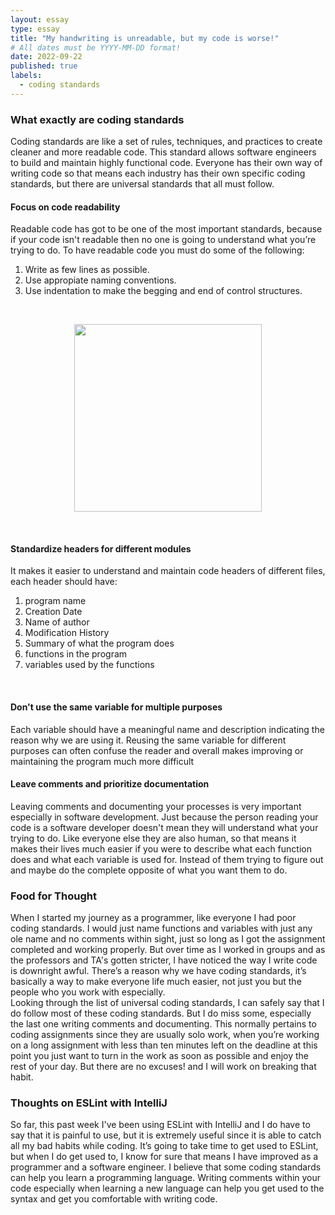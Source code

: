```yaml
---
layout: essay
type: essay
title: "My handwriting is unreadable, but my code is worse!"
# All dates must be YYYY-MM-DD format!
date: 2022-09-22
published: true
labels:
  - coding standards
--- 
```

<h3> What exactly are coding standards </h3>
Coding standards are like a set of rules, techniques, and practices to create cleaner and more readable code. This standard allows software engineers to build and maintain highly functional code. Everyone has their own way of writing code so that means each industry has their own specific coding standards, but there are universal standards that all must follow.



<h4> Focus on code readability </h4>
Readable code has got to be one of the most important standards, because if your code isn't readable then no one is going to understand what you’re trying to do. To have readable code you must do some of the following:
<ol>
    <li> Write as few lines as possible. </li>
    <li> Use appropiate naming conventions. </li>
    <li> Use indentation to make the begging and end of control structures. </li>
</ol>
<br>
<p align = "center">
<img  width = "300px" src = "https://i.redd.it/x8uo12u4wa351.jpg" >
</p>

<br>
<h4> Standardize headers for different modules </h4>
It makes it easier to understand and maintain code headers of different files, each header should have:
<br>
<ol>
    <li>program name</li>
    <li>Creation Date</li>
    <li>Name of author</li>
    <li>Modification History</li>
    <li>Summary of what the program does</li>
    <li>functions in the program</li>
    <li>variables used by the functions</li>
</ol>

<br>
<h4> Don't use the same variable for multiple purposes </h4>
Each variable should have a meaningful name and description indicating the reason why we are using it. Reusing the same variable for different purposes can often confuse the reader and overall makes improving or maintaining the program much more difficult
<br>

<h4> Leave comments and prioritize documentation </h4>
Leaving comments and documenting your processes is very important especially in software development. Just because the person reading your code is a software developer doesn't mean they will understand what your trying to do. Like everyone else they are also human, so that means it makes their lives much easier if you were to describe what each function does and what each variable is used for. Instead of them trying to figure out and maybe do the complete opposite of what you want them to do.
<br>

<h3> Food for Thought </h3>
When I started my journey as a programmer, like everyone I had poor coding standards. I would just name functions and variables with just any ole name and no comments within sight, just so long as I got the assignment completed and working properly. But over time as I worked in groups and as the professors and TA's gotten stricter, I have noticed the way I write code is downright awful. There’s a reason why we have coding standards, it’s basically a way to make everyone life much easier, not just you but the people who you work with especially.

<br>
Looking through the list of universal coding standards, I can safely say that I do follow most of these coding standards. But I do miss some, especially the last one writing comments and documenting. This normally pertains to coding assignments since they are usually solo work, when you’re working on a long assignment with less than ten minutes left on the deadline at this point you just want to turn in the work as soon as possible and enjoy the rest of your day. But there are no excuses! and I will work on breaking that habit.
<br>

<h3> Thoughts on ESLint with IntelliJ </h3>
So far, this past week I've been using ESLint with IntelliJ and I do have to say that it is painful to use, but it is extremely useful since it is able to catch all my bad habits while coding. It’s going to take time to get used to ESLint, but when I do get used to, I know for sure that means I have improved as a programmer and a software engineer. I believe that some coding standards can help you learn a programming language. Writing comments within your code especially when learning a new language can help you get used to the syntax and get you comfortable with writing code.
